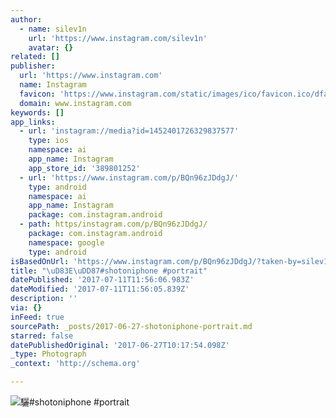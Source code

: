 ```yaml
---
author:
  - name: silev1n
    url: 'https://www.instagram.com/silev1n'
    avatar: {}
related: []
publisher:
  url: 'https://www.instagram.com'
  name: Instagram
  favicon: 'https://www.instagram.com/static/images/ico/favicon.ico/dfa85bb1fd63.ico'
  domain: www.instagram.com
keywords: []
app_links:
  - url: 'instagram://media?id=1452401726329837577'
    type: ios
    namespace: ai
    app_name: Instagram
    app_store_id: '389801252'
  - url: 'https://www.instagram.com/p/BQn96zJDdgJ/'
    type: android
    namespace: ai
    app_name: Instagram
    package: com.instagram.android
  - path: https/instagram.com/p/BQn96zJDdgJ/
    package: com.instagram.android
    namespace: google
    type: android
isBasedOnUrl: 'https://www.instagram.com/p/BQn96zJDdgJ/?taken-by=silev1n'
title: "\uD83E\uDD87#shotoniphone #portrait"
datePublished: '2017-07-11T11:56:06.983Z'
dateModified: '2017-07-11T11:56:05.839Z'
description: ''
via: {}
inFeed: true
sourcePath: _posts/2017-06-27-shotoniphone-portrait.md
starred: false
datePublishedOriginal: '2017-06-27T10:17:54.098Z'
_type: Photograph
_context: 'http://schema.org'

---
```

![驪#shotoniphone #portrait](https://scontent.cdninstagram.com/t51.2885-15/s640x640/sh0.08/e35/16584853_440920399572766_2111559051182604288_n.jpg)
